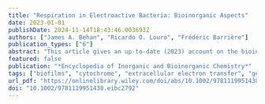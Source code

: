 ```yaml
---
title: "Respiration in Electroactive Bacteria: Bioinorganic Aspects"
date: 2023-01-01
publishDate: 2024-11-14T18:43:46.003693Z
authors: ["James A. Behan", "Ricardo O. Louro", "Frédéric Barrière"]
publication_types: ["6"]
abstract: "This article gives an up-to-date (2023) account on the bioinorganic basis for extracellular electron transfer (EET) in electroactive bacteria. These microorganisms connect their respiratory metabolism to extracellular solid electron acceptors or donors, typically metal oxides of iron or manganese. Thanks to this peculiar property, electroactive bacteria can develop as biofilms at electrodes, be studied electrochemically, and form the basis of diverse potential applications termed microbial electrochemical systems (MES). The metalloproteins forming the respiratory chain from NADH oxidation to the reduction of the terminal solid electron acceptor are described in detail for the most studied Gram-negative electroactive strains developed at anodes: Shewanella oneidensis MR-1 and Geobacter sulfurreducens. Although less efficient than their Gram-negative counterpart and sometimes referred to as weak electricigens, an example of electroactive anodophile Gram-positive bacteria, Thermincola sp., is also discussed. The key cytochromes involved in the electron transport chain are discussed such as outer membrane c-type cytochromes (Omc) and multiheme cytochromes, forming by self-assembly up to micrometer-long electron conductive extracellular pili or nanowires. The case of microorganisms that uptake electrons from solid extracellular electron donors is addressed with a highlight on photoferrotrophs and cathodic denitrifying bacteria. Finally, the common strategy developed by different bacteria to electrically connect different types of respiratory metabolism is stressed together with the apparent ubiquity of EET across life domains including archaea."
featured: false
publication: "*Encyclopedia of Inorganic and Bioinorganic Chemistry*"
tags: ["biofilms", "cytochrome", "extracellular electron transfer", "geobacter", "heme", "membrane proteins", "microbial electrochemical systems", "photoferrotrophs", "Shewanella", "Thermincola"]
url_pdf: "https://onlinelibrary.wiley.com/doi/abs/10.1002/9781119951438.eibc2792"
doi: "10.1002/9781119951438.eibc2792"
---
```


